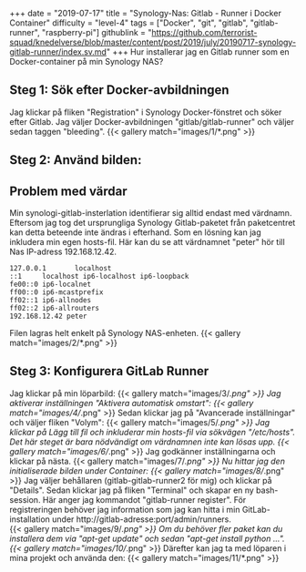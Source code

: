 +++
date = "2019-07-17"
title = "Synology-Nas: Gitlab - Runner i Docker Container"
difficulty = "level-4"
tags = ["Docker", "git", "gitlab", "gitlab-runner", "raspberry-pi"]
githublink = "https://github.com/terrorist-squad/knedelverse/blob/master/content/post/2019/july/20190717-synology-gitlab-runner/index.sv.md"
+++
Hur installerar jag en Gitlab runner som en Docker-container på min Synology NAS?
## Steg 1: Sök efter Docker-avbildningen
Jag klickar på fliken "Registration" i Synology Docker-fönstret och söker efter Gitlab. Jag väljer Docker-avbildningen "gitlab/gitlab-runner" och väljer sedan taggen "bleeding".
{{< gallery match="images/1/*.png" >}}

## Steg 2: Använd bilden:

##  Problem med värdar
Min synologi-gitlab-insterlation identifierar sig alltid endast med värdnamn. Eftersom jag tog det ursprungliga Synology Gitlab-paketet från paketcentret kan detta beteende inte ändras i efterhand.  Som en lösning kan jag inkludera min egen hosts-fil. Här kan du se att värdnamnet "peter" hör till Nas IP-adress 192.168.12.42.
```
127.0.0.1       localhost                                                       
::1     localhost ip6-localhost ip6-loopback                                    
fe00::0 ip6-localnet                                                            
ff00::0 ip6-mcastprefix                                                         
ff02::1 ip6-allnodes                                                            
ff02::2 ip6-allrouters               
192.168.12.42 peter

```
Filen lagras helt enkelt på Synology NAS-enheten.
{{< gallery match="images/2/*.png" >}}

## Steg 3: Konfigurera GitLab Runner
Jag klickar på min löparbild:
{{< gallery match="images/3/*.png" >}}
Jag aktiverar inställningen "Aktivera automatisk omstart":
{{< gallery match="images/4/*.png" >}}
Sedan klickar jag på "Avancerade inställningar" och väljer fliken "Volym":
{{< gallery match="images/5/*.png" >}}
Jag klickar på Lägg till fil och inkluderar min hosts-fil via sökvägen "/etc/hosts". Det här steget är bara nödvändigt om värdnamnen inte kan lösas upp.
{{< gallery match="images/6/*.png" >}}
Jag godkänner inställningarna och klickar på nästa.
{{< gallery match="images/7/*.png" >}}
Nu hittar jag den initialiserade bilden under Container:
{{< gallery match="images/8/*.png" >}}
Jag väljer behållaren (gitlab-gitlab-runner2 för mig) och klickar på "Details". Sedan klickar jag på fliken "Terminal" och skapar en ny bash-session. Här anger jag kommandot "gitlab-runner register". För registreringen behöver jag information som jag kan hitta i min GitLab-installation under http://gitlab-adresse:port/admin/runners.   
{{< gallery match="images/9/*.png" >}}
Om du behöver fler paket kan du installera dem via "apt-get update" och sedan "apt-get install python ...".
{{< gallery match="images/10/*.png" >}}
Därefter kan jag ta med löparen i mina projekt och använda den:
{{< gallery match="images/11/*.png" >}}
